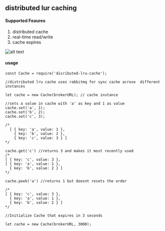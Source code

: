 ## distributed lur caching

#### Supported Feaures

1. distributed cache
2. real-time read/write
4. cache expires

![alt
text](https://lh3.googleusercontent.com/86PIBMg1vBtW5o06hXV3YD4i65Z54x0YxdVJO7cCf0IqJw8sTo60SKv6Jr-Epv7gOqAxkTFCBw8CUPVteiQA-6it7ueCGssgNzNadzEhxGv_2btlV-28omnXEVuAMRBfv4MMgzjpkLvRiHndxYtbENfBqEXDsgHscUJv973CC4gouQBwudjwFl18DkPHBu5nRvxg4Ky3TiQisn1Qz71B-38TDyCLyGj3Bu1CFZnMvvqiZGgjMu-P8nZP0rHlqp0trhiHrefTuUvlzy2sVdgMDDCsJzKzJzzhjq-R9J7kR2mj7MD9uvXwKKJ0pTwtK-cU12u_Q-fomEJU68gTbXVEx-VMbhBxZkSEFmqfR2sJfduhYoAhKuJv26DvIbZbGWUqbDzOU03BTjldkHuuXe29MAk2r6wLo_nMXfBUCvn5FVggmjjDNxl4y76aW6XCnYwp5vIZAcLBbgNYVELYU9YK6JoPlZf0oWAbW7mKQLWLDrdM3c8roNXI8FTXfxYwMXB5dlK1yS5Ra4r5yo2Mok0_QqN31YWYbb6lgIIMnaKSQdPwJPru1vS6b7veGAwU5kmO33GLsLIPOJDTCsUu90FqiCiG9kPxCG1fu4SlDSV_ghwC8r020LRZr3Ydo51EFDqXW18JtcxGLEWdj_ODsF9xzRSkpahlcBIFntPTuvHYTltZvrzWwBKJTg=w957-h801-no)
#### usage

```
const Cache = require('disributed-lru-cache');

//distributed lru cache uses rabbitmq for sync cache acrose  different instances

let cache = new Cache(brokerURL); // cache instance

//sets a value in cache with 'a' as key and 1 as value
cache.set('a', 1);
cache.set('b', 2);
cache.set('c', 3);

/*
  [ { key: 'a', value: 1 },
    { key: 'b', value: 2 },
    { key: 'c', value: 3 } ]
*/

cache.get('c') //returns 3 and makes it most recently used
/*
[ { key: 'c', value: 3 },
[ { key: 'a', value: 1 },
  { key: 'b', value: 2 } ]
*/

cache.peek('a') //returns 1 but doesnt resets the order

/*
[ { key: 'c', value: 3 },
  { key: 'a', value: 1 },
  { key: 'b', value: 2 } ]
*/

//Initialize Cache that expires in 3 seconds

let cache = new Cache(brokerURL, 3000);
```
